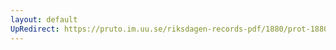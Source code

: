 ```yaml
---
layout: default
UpRedirect: https://pruto.im.uu.se/riksdagen-records-pdf/1880/prot-1880--ak--008/prot-1880--ak--008_001.pdf
---
```

